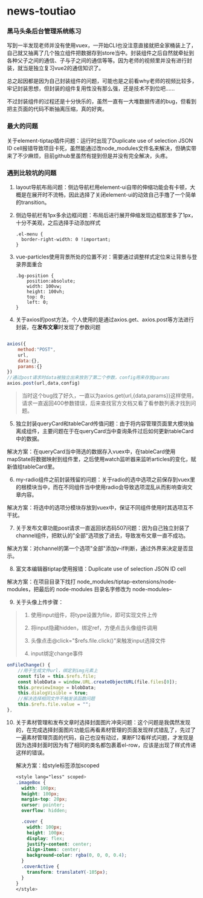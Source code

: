 # news-toutiao

### 黑马头条后台管理系统练习

写到一半发现老师并没有使用vuex，一开始CLI也没注意直接就把全家桶装上了，自己就又抽离了几个独立组件把数据存到store当中。封装组件之后自然就牵扯到各种父子之间的通信、子与子之间的通信等等。因为老师的视频里并没有进行封装，就当是独立复习vue2的通信知识了。

总之起因都是因为自己封装组件的问题，可能也是之前看why老师的视频比较多，牢记封装思想，但封装的组件复用性没有那么强，还是技术不到位吧......

不过封装组件的过程还是十分快乐的，虽然一直有一大堆数据传递的bug，但看到把主页面的代码不断抽离压缩，真的好爽。

### 最大的问题

关于element-tiptap插件问题：运行时出现了Duplicate use of selection JSON ID cell报错导致项目卡死，虽然能通过改node_modules文件名来解决，但确实带来了不少麻烦，目前github里虽然有提到但是并没有完全解决，头疼。

### 遇到比较坑的问题

1. layout导航布局问题：侧边导航栏用element-ui自带的伸缩功能会有卡顿，大概是在展开时不流畅，因此选择了关闭element-ui的动效自己手撸了一个简单的transition。

2. 侧边导航栏有1px多余边框问题：布局后进行展开伸缩发现边框那里多了1px，十分不美观，之后选择手动添加样式

   ```less
   .el-menu {
     border-right-width: 0 !important;
   }
   ```

3. vue-particles使用背景所处的位置不对：需要通过调整样式定位来让背景与登录界面重合

   ```less
   .bg-position {
       position:absolute;
       width: 100vw;
       height: 100vh;
       top: 0;
       left: 0;
   }
   ```

   

4. 关于axios的post方法，个人使用的是通过axios.get、axios.post等方法进行封装，在**发布文章**时发现了参数问题

```javascript

axios({
    method:"POST",
    url,
    data:{},
    params:{}
})
//通过post请求时data被独立出来放到了第二个参数，config用来存放params
axios.post(url,data,config)
```

> 当时这个bug找了好久，一直以为axios.get(url,{data,params})这样使用，请求一直返回400参数错误，后来查找官方文档又看了看参数列表才找到问题。



5. 独立封装queryCard和tableCard传值问题：由于将内容管理页面里大模块抽离成组件，主要问题在于在queryCard当中查询条件过后如何更新tableCard中的数据。


解决方案：在queryCard当中筛选的数据存入vuex中，在tableCard使用mapState将数据映射到组件里，之后使用watch监听器来监听articles的变化，赋新值给tableCard里。



6. my-radio组件之前封装残留的问题：关于radio的选中选项之前保存到vuex里的根模块当中，而在不同组件当中使用radio会导致选项混乱从而影响查询文章内容。

解决方案：将选中的选项分模块存放到vuex中，保证不同组件使用时其选项互不干扰。



7. 关于发布文章功能post请求一直返回状态码507问题：因为自己独立封装了channel组件，把默认的"全部"选项放了进去，导致发布文章一直不成功。

解决方案：对channel的第一个选项"全部"添加v-if判断，通过外界来决定是否显示。



8. 富文本编辑器tiptap使用报错：Duplicate use of selection JSON ID cell

解决方案：在项目目录下找打 node_modules/tiptap-extensions/node-modules，把最后的 node-modules 目录名字修改为 node-modules–



9. 关于头像上传步骤：

> 1. 使用input组件，将type设置为file，即可实现文件上传
>
> 2. 将input隐藏hidden，绑定ref，方便点击头像组件调用
> 3. 头像点击@click="$refs.file.click()"来触发input选择文件
> 4. input绑定change事件

```javascript
onFileChange() {
    //用于生成文件url，绑定到img元素上
    const file = this.$refs.file;
    const blobData = window.URL.createObjectURL(file.files[0]);
    this.previewImage = blobData;
    this.dialogVisible = true;
    //解决选择相同文件不触发该函数问题
    this.$refs.file.value = "";
},
```



10. 关于素材管理和发布文章时选择封面图片冲突问题：这个问题是我偶然发现的，在完成选择封面图片功能后再看素材管理的页面发现样式错乱了，先过了一遍素材管理页面的代码，自己也没有动过，果断F12看样式问题，才发现是因为选择封面时因为有了相同的类名都包裹着el-row，应该是出现了样式传递这样的错误。

    解决方案：给style标签添加scoped

    ```css
    <style lang="less" scoped> 
    .imageBox {
      width: 100px;
      height: 100px;
      margin-top: 20px;
      cursor: pointer;
      overflow: hidden;
    
      .cover {
        width: 100px;
        height: 100px;
        display: flex;
        justify-content: center;
        align-items: center;
        background-color: rgba(0, 0, 0, 0.4);
      }
      .coverActive {
        transform: translateY(-105px);
      }
    }
    </style>
    ```

    
